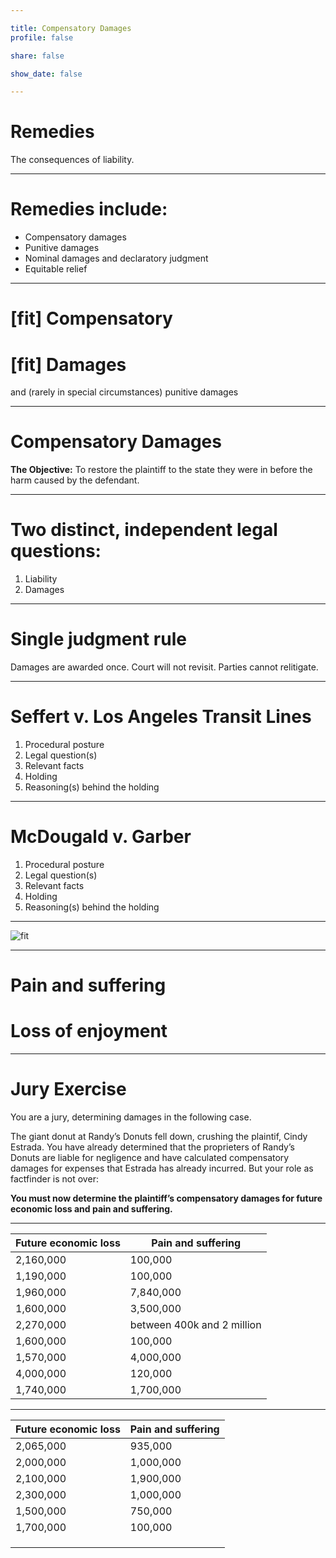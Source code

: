```yaml
---

title: Compensatory Damages
profile: false

share: false

show_date: false

---
```



# Remedies

The consequences of liability.

---

# Remedies include:

- Compensatory damages
- Punitive damages
- Nominal damages and declaratory judgment
- Equitable relief

---

# [fit] Compensatory

# [fit] Damages

and (rarely in special circumstances) 
punitive damages

---

# Compensatory Damages


**The Objective:**
To restore the plaintiff to the state they were in before the harm caused by the defendant.

---

# Two distinct, independent legal questions:

1. Liability
2. Damages

---

# Single judgment rule

Damages are awarded once.
Court will not revisit.
Parties cannot relitigate.

---

# Seffert v. Los Angeles Transit Lines

1. Procedural posture
2. Legal question(s)
3. Relevant facts
4. Holding
5. Reasoning(s) behind the holding

---

# McDougald v. Garber

1. Procedural posture
2. Legal question(s)
3. Relevant facts
4. Holding
5. Reasoning(s) behind the holding

---

![fit](images/nycourts.gif)

---



# Pain and suffering

# Loss of enjoyment



---



# Jury Exercise



You are a jury, determining damages in the following case.

The giant donut at Randy’s Donuts fell down, crushing the plaintif, Cindy Estrada. You have already determined that the proprieters of Randy’s Donuts are liable for negligence and have calculated compensatory damages for expenses that Estrada has already incurred. But your role as factfinder is not over:

**You must now determine the plaintiff’s compensatory damages for future economic loss and pain and suffering.**



---

| Future economic loss | Pain and suffering         |
| -------------------- | -------------------------- |
| 2,160,000            | 100,000                    |
| 1,190,000            | 100,000                    |
| 1,960,000            | 7,840,000                  |
| 1,600,000            | 3,500,000                  |
| 2,270,000            | between 400k and 2 million |
| 1,600,000            | 100,000                    |
| 1,570,000            | 4,000,000                  |
| 4,000,000            | 120,000                    |
| 1,740,000            | 1,700,000                  |

---



| Future economic loss | Pain and suffering |
| -------------------- | ------------------ |
| 2,065,000            | 935,000            |
| 2,000,000            | 1,000,000          |
| 2,100,000            | 1,900,000          |
| 2,300,000            | 1,000,000          |
| 1,500,000            | 750,000            |
| 1,700,000            | 100,000            |
|                      |                    |
|                      |                    |
|                      |                    |

